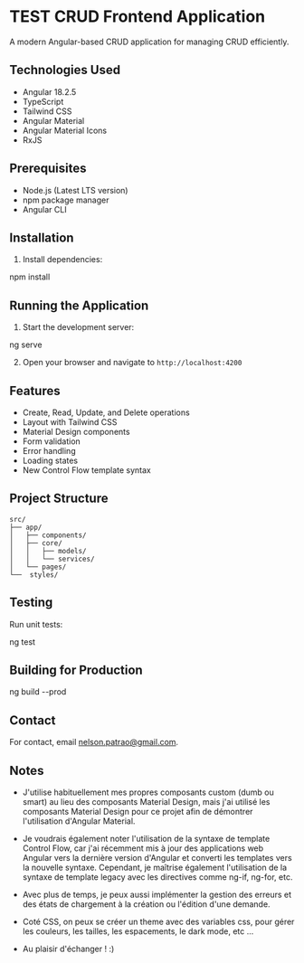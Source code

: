 # TEST CRUD Frontend Application

A modern Angular-based CRUD application for managing CRUD efficiently.

## Technologies Used

- Angular 18.2.5
- TypeScript
- Tailwind CSS
- Angular Material
- Angular Material Icons
- RxJS

## Prerequisites

- Node.js (Latest LTS version)
- npm package manager
- Angular CLI

## Installation

1. Install dependencies:

npm install


## Running the Application

1. Start the development server:

ng serve


2. Open your browser and navigate to `http://localhost:4200`

## Features

- Create, Read, Update, and Delete operations
- Layout with Tailwind CSS
- Material Design components
- Form validation
- Error handling
- Loading states
- New Control Flow template syntax

## Project Structure

```plaintext
src/
├── app/
│   ├── components/
│   ├── core/
│   │   ├── models/
│   │   └── services/
│   └── pages/
└──  styles/
```

## Testing

Run unit tests:

ng test


## Building for Production

ng build --prod

## Contact

For contact, email nelson.patrao@gmail.com.

## Notes

- J'utilise habituellement mes propres composants custom (dumb ou smart) au lieu des composants Material Design, mais j'ai utilisé les composants Material Design pour ce projet afin de démontrer l'utilisation d'Angular Material.

- Je voudrais également noter l'utilisation de la syntaxe de template Control Flow, car j'ai récemment mis à jour des applications web Angular vers la dernière version d'Angular et converti les templates vers la nouvelle syntaxe. Cependant, je maîtrise également l'utilisation de la syntaxe de template legacy avec les directives comme ng-if, ng-for, etc.

- Avec plus de temps, je peux aussi implémenter la gestion des erreurs et des états de chargement à la création ou l'édition d'une demande.

- Coté CSS, on peux se créer un theme avec des variables css, pour gérer les couleurs, les tailles, les espacements, le dark mode, etc ...

- Au plaisir d'échanger ! :)